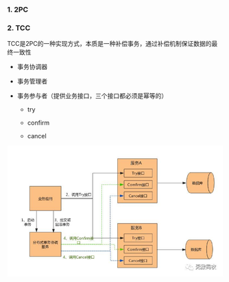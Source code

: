 ### 1. 2PC

### 2. TCC

TCC是2PC的一种实现方式，本质是一种补偿事务，通过补偿机制保证数据的最终一致性

* 事务协调器

* 事务管理者

* 事务参与者（提供业务接口，三个接口都必须是幂等的）
  
  * try
  
  * confirm
  
  * cancel

![TCC](assert/TCC.png)
